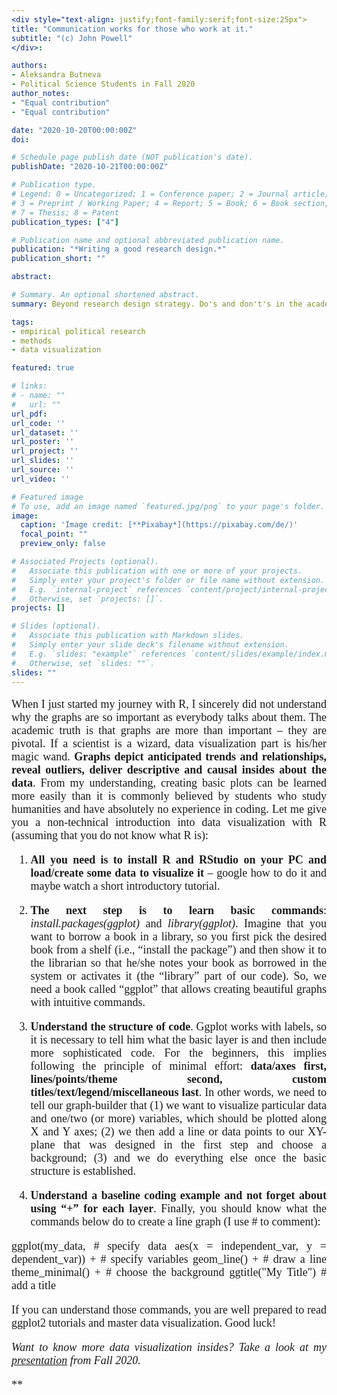 ```yaml
---
<div style="text-align: justify;font-family:serif;font-size:25px"> 
title: "Communication works for those who work at it."
subtitle: "(c) John Powell"
</div>:

authors:
- Aleksandra Butneva
- Political Science Students in Fall 2020
author_notes:
- "Equal contribution"
- "Equal contribution"

date: "2020-10-20T00:00:00Z"
doi: 

# Schedule page publish date (NOT publication's date).
publishDate: "2020-10-21T00:00:00Z"

# Publication type.
# Legend: 0 = Uncategorized; 1 = Conference paper; 2 = Journal article;
# 3 = Preprint / Working Paper; 4 = Report; 5 = Book; 6 = Book section;
# 7 = Thesis; 8 = Patent
publication_types: ["4"]

# Publication name and optional abbreviated publication name.
publication: "*Writing a good research design.*"
publication_short: ""

abstract: 

# Summary. An optional shortened abstract.
summary: Beyond research design strategy. Do's and don't's in the academic writing.

tags:
- empirical political research
- methods
- data visualization

featured: true

# links:
# - name: ""
#   url: ""
url_pdf: 
url_code: ''
url_dataset: ''
url_poster: ''
url_project: ''
url_slides: ''
url_source: ''
url_video: ''

# Featured image
# To use, add an image named `featured.jpg/png` to your page's folder. 
image:
  caption: 'Image credit: [**Pixabay*](https://pixabay.com/de/)'
  focal_point: ""
  preview_only: false

# Associated Projects (optional).
#   Associate this publication with one or more of your projects.
#   Simply enter your project's folder or file name without extension.
#   E.g. `internal-project` references `content/project/internal-project/index.md`.
#   Otherwise, set `projects: []`.
projects: []

# Slides (optional).
#   Associate this publication with Markdown slides.
#   Simply enter your slide deck's filename without extension.
#   E.g. `slides: "example"` references `content/slides/example/index.md`.
#   Otherwise, set `slides: ""`.
slides: ""
---
```

<div style="text-align: justify;font-family:serif;font-size:18px;"> 

When I just started my journey with R, I sincerely did not understand why the graphs are so important as everybody talks about them. The academic truth is that graphs are more than important – they are pivotal. If a scientist is a wizard, data visualization part is his/her magic wand. **Graphs depict anticipated trends and relationships, reveal outliers, deliver descriptive and causal insides about the data**.
From my understanding, creating basic plots can be learned more easily than it is commonly believed by students who study humanities and have absolutely no experience in coding. Let me give you a non-technical introduction into data visualization with R (assuming that you do not know what R is):

1.	**All you need is to install R and RStudio on your PC and load/create some data to visualize it** – google how to do it and maybe watch a short introductory tutorial.

2.	**The next step is to learn basic commands**: *install.packages(ggplot)* and *library(ggplot)*. Imagine that you want to borrow a book in a library, so you first pick the desired book from a shelf (i.e., “install the package”) and then show it to the librarian so that he/she notes your book as borrowed in the system or activates it (the “library” part of our code). So, we need a book called “ggplot” that allows creating beautiful graphs with intuitive commands.

3.	**Understand the structure of code**. Ggplot works with labels, so it is necessary to tell him what the basic layer is and then include more sophisticated code. For the beginners, this implies following the principle of minimal effort: **data/axes first, lines/points/theme second, custom titles/text/legend/miscellaneous last**. In other words, we need to tell our graph-builder that (1) we want to visualize particular data and one/two (or more) variables, which should be plotted along X and Y axes; (2) we then add a line or data points to our XY-plane that was designed in the first step and choose a background; (3) and we do everything else once the basic structure is established.

4.	**Understand a baseline coding example and not forget about using “+” for each layer**. Finally, you should know what the commands below do to create a line graph (I use # to comment):

ggplot(my_data,                                                                  # specify data
 aes(x = independent_var, y = dependent_var)) +                                  # specify variables
geom_line() +                                                                    # draw a line
theme_minimal() +                                                                # choose the background
ggtitle("My Title")                                                              # add a title

If you can understand those commands, you are well prepared to read ggplot2 tutorials and master data visualization. Good luck!

 *Want to know more data visualization insides? Take a look at my [presentation](https://aleksandra-butneva.netlify.app/files/Tutorial_6.pdf) from Fall 2020.*
 
**

</div>
